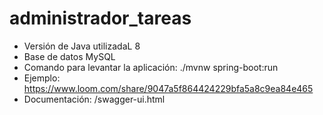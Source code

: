 # administrador_tareas
- Versión de Java utilizadaL 8
- Base de datos MySQL
- Comando para levantar la aplicación: ./mvnw spring-boot:run
- Ejemplo: https://www.loom.com/share/9047a5f864424229bfa5a8c9ea84e465
- Documentación: /swagger-ui.html
